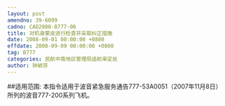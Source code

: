 ```yaml
---
layout: post
amendno: 39-6099
cadno: CAD2008-B777-06
title: 对机身蒙皮进行检查并采取纠正措施
date: 2008-09-01 00:00:00 +0800
effdate: 2008-09-09 00:00:00 +0800
tag: B777
categories: 民航中南地区管理局适航审定处
author: 钟颖芬
---
```


##适用范围:
本指令适用于波音紧急服务通告777-53A0051（2007年11月8日）
所列的波音777-200系列飞机。

